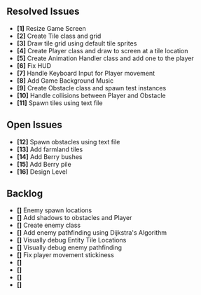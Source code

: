 ## Resolved Issues ##

- **[1]** Resize Game Screen
- **[2]** Create Tile class and grid
- **[3]** Draw tile grid using default tile sprites
- **[4]** Create Player class and draw to screen at a tile location
- **[5]** Create Animation Handler class and add one to the player
- **[6]** Fix HUD
- **[7]** Handle Keyboard Input for Player movement
- **[8]** Add Game Background Music
- **[9]** Create Obstacle class and spawn test instances
- **[10]** Handle collisions between Player and Obstacle
- **[11]** Spawn tiles using text file

## Open Issues ##

- **[12]** Spawn obstacles using text file
- **[13]** Add farmland tiles
- **[14]** Add Berry bushes
- **[15]** Add Berry pile
- **[16]** Design Level

## Backlog ##

- **[]** Enemy spawn locations
- **[]** Add shadows to obstacles and Player
- **[]** Create enemy class
- **[]** Add enemy pathfinding using Dijkstra's Algorithm
- **[]** Visually debug Entity Tile Locations
- **[]** Visually debug enemy pathfinding
- **[]** Fix player movement stickiness
- **[]** 
- **[]** 
- **[]** 
- **[]** 
